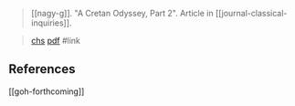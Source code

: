 > [[nagy-g]]. "A Cretan Odyssey, Part 2". Article in [[journal-classical-inquiries]].

> [chs](https://classical-inquiries.chs.harvard.edu/a-cretan-odyssey-part-2/)
> [pdf](a/nagy-g2015-09-24.pdf)
> #link 

## References
[[goh-forthcoming]]